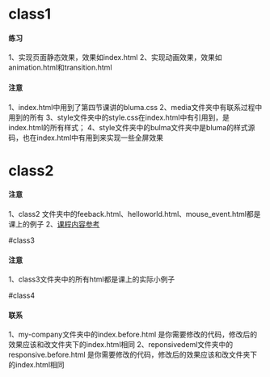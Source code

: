 
# class1
#### 练习
1、实现页面静态效果，效果如index.html
2、实现动画效果，效果如animation.html和transition.html
#### 注意
1、index.html中用到了第四节课讲的bluma.css
2、media文件夹中有联系过程中用到的所有
3、style文件夹中的style.css在index.html中有引用到，是index.html的所有样式；
4、style文件夹中的bulma文件夹中是bluma的样式源码，也在index.html中有用到来实现一些全屏效果

# class2
#### 注意
1、class2 文件夹中的feeback.html、helloworld.html、mouse_event.html都是课上的例子
2、[课程内容参考](https://note.youdao.com/ynoteshare1/index.html?id=df05d5a672ef4f957e512334e18d7853&type=note)

#class3
#### 注意
1、class3文件夹中的所有html都是课上的实际小例子

#class4
#### 联系
1、my-company文件夹中的index.before.html 是你需要修改的代码，修改后的效果应该和改文件夹下的index.html相同
2、reponsivedeml文件夹中的responsive.before.html 是你需要修改的代码，修改后的效果应该和改文件夹下的index.html相同

